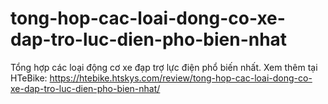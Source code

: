 # tong-hop-cac-loai-dong-co-xe-dap-tro-luc-dien-pho-bien-nhat
Tổng hợp các loại động cơ xe đạp trợ lực điện phổ biến nhất. Xem thêm tại HTeBike: https://htebike.htskys.com/review/tong-hop-cac-loai-dong-co-xe-dap-tro-luc-dien-pho-bien-nhat/
